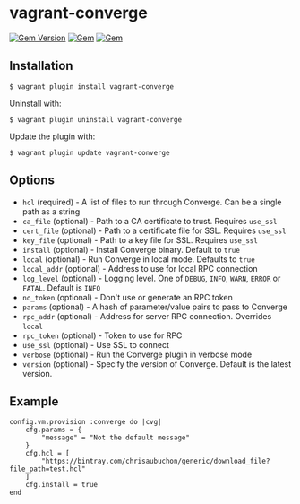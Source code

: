 # vagrant-converge

[![Gem Version](https://badge.fury.io/rb/vagrant-converge.svg)](https://badge.fury.io/rb/vagrant-converge)
[![Gem](https://img.shields.io/gem/dt/vagrant-converge.svg)](https://rubygems.org/gems/vagrant-converge)
[![Gem](https://img.shields.io/gem/dtv/vagrant-converge.svg)](https://rubygems.org/gems/vagrant-converge)

## Installation

    $ vagrant plugin install vagrant-converge

Uninstall with:

    $ vagrant plugin uninstall vagrant-converge

Update the plugin with:

    $ vagrant plugin update vagrant-converge

## Options

* `hcl` (required) - A list of files to run through Converge. Can be a single path as a string
* `ca_file` (optional) - Path to a CA certificate to trust. Requires `use_ssl`
* `cert_file` (optional) - Path to a certificate file for SSL. Requires `use_ssl`
* `key_file` (optional) - Path to a key file for SSL. Requires `use_ssl`
* `install` (optional) - Install Converge binary. Default to `true`
* `local` (optional) - Run Converge in local mode. Defaults to `true`
* `local_addr` (optional) - Address to use for local RPC connection
* `log_level` (optional) - Logging level. One of `DEBUG`, `INFO`, `WARN`, `ERROR` or `FATAL`. Default is `INFO`
* `no_token` (optional) - Don't use or generate an RPC token
* `params` (optional) - A hash of parameter/value pairs to pass to Converge
* `rpc_addr` (optional) - Address for server RPC connection. Overrides `local`
* `rpc_token` (optional) - Token to use for RPC
* `use_ssl` (optional) - Use SSL to connect
* `verbose` (optional) - Run the Converge plugin in verbose mode
* `version` (optional) - Specify the version of Converge. Default is the latest version.

## Example

    config.vm.provision :converge do |cvg|
        cfg.params = {
            "message" = "Not the default message"
        }
        cfg.hcl = [
            "https://bintray.com/chrisaubuchon/generic/download_file?file_path=test.hcl"
        ]
        cfg.install = true
    end

